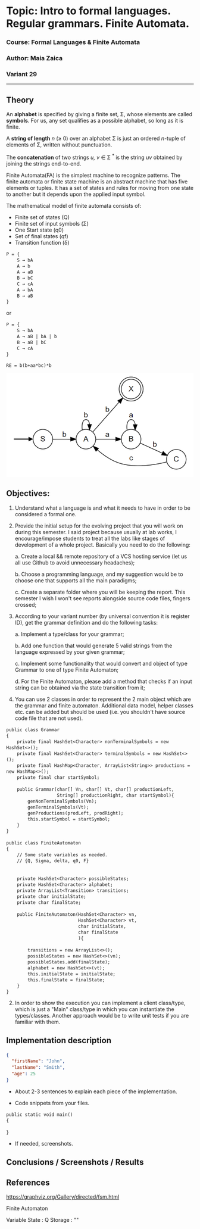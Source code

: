# Topic: Intro to formal languages. Regular grammars. Finite Automata.

### Course: Formal Languages & Finite Automata
### Author: Maia Zaica
### Variant 29

----

## Theory
An **alphabet** is specified by giving a finite set, Σ, whose elements are
called **symbols**. For us, any set qualifies as a possible alphabet, so long
as it is finite.

A **string of length** *n* (≥ 0) over an alphabet Σ is just an ordered *n*-tuple
of elements of Σ, written without punctuation.

The **concatenation** of two strings *u, v* ∈ Σ
<sup>*</sup> is the string *uv* obtained by joining the strings end-to-end.

Finite Automata(FA) is the simplest machine to recognize patterns. The finite automata or finite state machine is an abstract machine that has five elements or tuples. It has a set of states and rules for moving from one state to another but it depends upon the applied input symbol.

The mathematical model of finite automata consists of:

* Finite set of states (Q)
* Finite set of input symbols (Σ)
* One Start state (q0)
* Set of final states (qf)
* Transition function (δ)

```
P = {          
    S → bA     
    A → b    
    A → aB   
    B → bC    
    C → cA
    A → bA
    B → aB
}
```
or
```
P = {          
    S → bA     
    A → aB | bA | b  
    B → aB | bC    
    C → cA
}
```

```
RE = b(b+aa*bc)*b
```
![img.png](images/img.png)
## Objectives:

1. Understand what a language is and what it needs to have in order to be considered a formal one.

2. Provide the initial setup for the evolving project that you will work on during this semester. I said project because usually at lab works, I encourage/impose students to treat all the labs like stages of development of a whole project. Basically you need to do the following:

   a. Create a local && remote repository of a VCS hosting service (let us all use Github to avoid unnecessary headaches);

   b. Choose a programming language, and my suggestion would be to choose one that supports all the main paradigms;

   c. Create a separate folder where you will be keeping the report. This semester I wish I won't see reports alongside source code files, fingers crossed;

3. According to your variant number (by universal convention it is register ID), get the grammar definition and do the following tasks:

   a. Implement a type/class for your grammar;

   b. Add one function that would generate 5 valid strings from the language expressed by your given grammar;

   c. Implement some functionality that would convert and object of type Grammar to one of type Finite Automaton;

   d. For the Finite Automaton, please add a method that checks if an input string can be obtained via the state transition from it;

1. You can use 2 classes in order to represent the 2 main object which are the grammar and finite automaton. Additional data model, helper classes etc. can be added but should be used (i.e. you shouldn't have source code file that are not used).

```
public class Grammar
{
    private final HashSet<Character> nonTerminalSymbols = new HashSet<>();
    private final HashSet<Character> terminalSymbols = new HashSet<>();
    private final HashMap<Character, ArrayList<String>> productions = new HashMap<>();
    private final char startSymbol;

    public Grammar(char[] Vn, char[] Vt, char[] productionLeft,
                   String[] productionRight, char startSymbol){
        genNonTerminalSymbols(Vn);
        genTerminalSymbols(Vt);
        genProductions(prodLeft, prodRight);
        this.startSymbol = startSymbol;
    }
}

public class FiniteAutomaton
{
    // Some state variables as needed.
    // {Q, Sigma, delta, q0, F}

    
    private HashSet<Character> possibleStates;
    private HashSet<Character> alphabet;
    private ArrayList<Transition> transitions;
    private char initialState;
    private char finalState;

    public FiniteAutomaton(HashSet<Character> vn,
                           HashSet<Character> vt,
                           char initialState,
                           char finalState
                           ){

        transitions = new ArrayList<>();
        possibleStates = new HashSet<>(vn);
        possibleStates.add(finalState);
        alphabet = new HashSet<>(vt);
        this.initialState = initialState;
        this.finalState = finalState;
    }
}
```

2. In order to show the execution you can implement a client class/type, which is just a "Main" class/type in which you can instantiate the types/classes. Another approach would be to write unit tests if you are familiar with them.

## Implementation description

```json
{
  "firstName": "John",
  "lastName": "Smith",
  "age": 25
}
```

* About 2-3 sentences to explain each piece of the implementation.


* Code snippets from your files.

```
public static void main() 
{

}
```

* If needed, screenshots.


## Conclusions / Screenshots / Results


## References
https://graphviz.org/Gallery/directed/fsm.html

Finite Automaton

Variable State : Q
Storage : ""




















